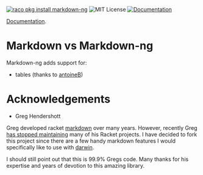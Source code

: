 [![raco pkg install markdown-ng](https://img.shields.io/badge/raco_pkg_install-markdown-ng-aa00ff.svg)](https://pkgs.racket-lang.org/package/markdown)
![MIT License](https://img.shields.io/badge/license-MIT-118811.svg)
[![Documentation](https://img.shields.io/badge/Docs-Documentation-blue.svg)](https://docs.racket-lang.org/markdown-ng/index.html)

[Documentation](https://docs.racket-lang.org/markdown-ng/index.html).

# Markdown vs Markdown-ng

Markdown-ng adds support for:

* tables (thanks to [antoineB](https://github.com/antoineB))

# Acknowledgements

* Greg Hendershott

Greg developed racket [markdown](https://github.com/greghendershott/markdown) over many years. However, recently Greg [has stopped maintaining](http://www.greghendershott.com/2019/07/future-of-racket.html) many of his Racket projects. I have decided to fork this project since there are a few handy markdown features I would specifically like to use with [darwin](https://github.com/pmatos/darwin).

I should still point out that this is 99.9% Gregs code. Many thanks for his expertise and years of devotion to this amazing library.
